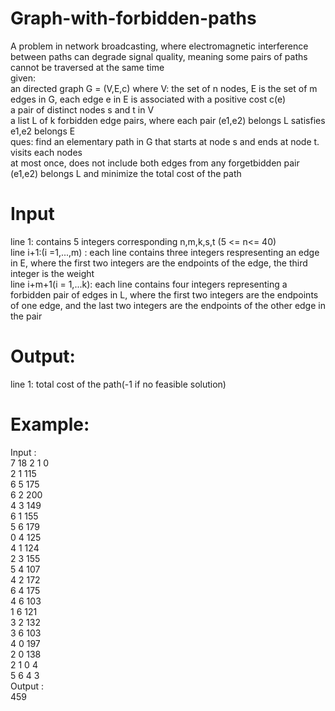 # Graph-with-forbidden-paths
A problem in network broadcasting, where electromagnetic interference between paths can degrade signal quality, meaning some pairs of paths cannot be traversed at the same time <br />
given: <br />
an directed graph G = (V,E,c) where V: the set of n nodes, E is the set of m edges in G, each edge e in E is associated
with a positive cost c(e) <br />
a pair of distinct nodes s and t in V <br />
a list L of k forbidden edge pairs, where each pair (e1,e2) belongs L satisfies e1,e2 belongs E <br />
ques: find an elementary path in G that starts at node s and ends at node t. visits each nodes <br />
at most once, does not include both edges from any forgetbidden pair (e1,e2) belongs L and minimize the total cost of the path <br />
# Input  <br />
line 1: contains 5 integers corresponding n,m,k,s,t (5 <= n<= 40) <br />
line i+1:(i =1,...,m) : each line contains three integers respresenting an edge in E, where the first two integers are the
endpoints of the edge, the third integer is the weight <br />
line i+m+1(i = 1,...k): each line contains four integers representing a forbidden pair of edges in L, where the first two 
integers are the endpoints of one edge, and the last two integers are the endpoints of the other edge in the pair <br />
# Output: <br />
line 1: total cost of the path(-1 if no feasible solution) <br />
# Example: <br />
Input :  <br />
7 18 2 1 0 <br />
2 1 115 <br />
6 5 175 <br />
6 2 200 <br />
4 3 149 <br />
6 1 155 <br />
5 6 179 <br />
0 4 125 <br />
4 1 124 <br />
2 3 155 <br />
5 4 107 <br />
4 2 172 <br />
6 4 175 <br />
4 6 103 <br />
1 6 121 <br />
3 2 132 <br />
3 6 103 <br />
4 0 197 <br />
2 0 138 <br />
2 1 0 4 <br />
5 6 4 3 <br />
Output : <br />
459 
